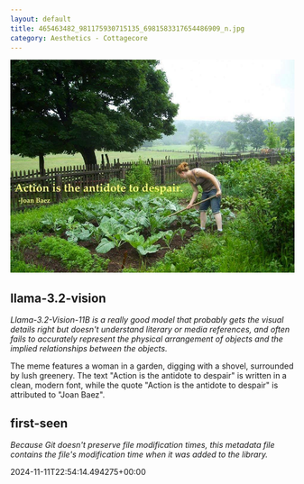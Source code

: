 ```yaml
---
layout: default
title: 465463482_981175930715135_6981583317654486909_n.jpg
category: Aesthetics - Cottagecore
---
```


<div markdown="0"><a href="465463482_981175930715135_6981583317654486909_n.jpg"><img class="photo" src="465463482_981175930715135_6981583317654486909_n.jpg" /></a>

<h2>llama-3.2-vision</h2>
<p><i>Llama-3.2-Vision-11B is a really good model that probably gets the visual details right but doesn't understand literary or media references, and often fails to accurately represent the physical arrangement of objects and the implied relationships between the objects.</i></p>
<p>The meme features a woman in a garden, digging with a shovel, surrounded by lush greenery. The text &quot;Action is the antidote to despair&quot; is written in a clean, modern font, while the quote &quot;Action is the antidote to despair&quot; is attributed to &quot;Joan Baez&quot;.</p>

<h2>first-seen</h2>
<p><i>Because Git doesn't preserve file modification times, this metadata file contains the file's modification time when it was added to the library.</i></p>
<p>2024-11-11T22:54:14.494275+00:00</p>

</div>

